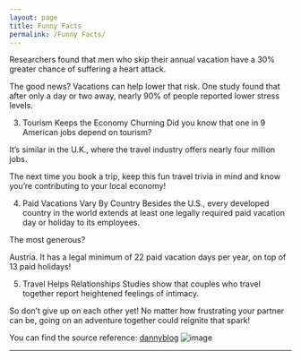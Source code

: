 ```yaml
---
layout: page
title: Funny Facts
permalink: /Funny Facts/
---
```



Researchers found that men who skip their annual vacation have a 30% greater chance of suffering a heart attack.

The good news? Vacations can help lower that risk. One study found that after only a day or two away, nearly 90% of people reported lower stress levels. 

3. Tourism Keeps the Economy Churning
Did you know that one in 9 American jobs depend on tourism?

It’s similar in the U.K., where the travel industry offers nearly four million jobs. 

The next time you book a trip, keep this fun travel trivia in mind and know you’re contributing to your local economy!

4. Paid Vacations Vary By Country
Besides the U.S., every developed country in the world extends at least one legally required paid vacation day or holiday to its employees. 

The most generous?

Austria. It has a legal minimum of 22 paid vacation days per year, on top of 13 paid holidays!

5. Travel Helps Relationships
Studies show that couples who travel together report heightened feelings of intimacy.

So don’t give up on each other yet! No matter how frustrating your partner can be, going on an adventure together could reignite that spark!


You can find the source reference:
[dannyblog](https://www.whatsdannydoing.com/blog/interesting-facts-about-travelling)
![image](https://github.com/mariahrud/travel/assets/140012736/a955d1c4-5153-4187-b5ad-5dc7028a95cc)

---
